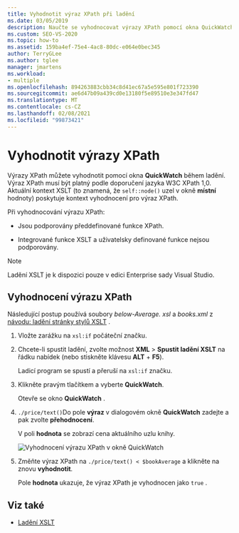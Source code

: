 ```yaml
---
title: Vyhodnotit výraz XPath při ladění
ms.date: 03/05/2019
description: Naučte se vyhodnocovat výrazy XPath pomocí okna QuickWatch během ladění.
ms.custom: SEO-VS-2020
ms.topic: how-to
ms.assetid: 159ba4ef-75e4-4ac8-80dc-e064e0bec345
author: TerryGLee
ms.author: tglee
manager: jmartens
ms.workload:
- multiple
ms.openlocfilehash: 894263883cbb34c8d41ec67a5e595e801f723390
ms.sourcegitcommit: ae6d47b09a439cd0e13180f5e89510e3e347fd47
ms.translationtype: MT
ms.contentlocale: cs-CZ
ms.lasthandoff: 02/08/2021
ms.locfileid: "99873421"
---
```

# <a name="evaluate-xpath-expressions"></a>Vyhodnotit výrazy XPath

Výrazy XPath můžete vyhodnotit pomocí okna **QuickWatch** během ladění. Výraz XPath musí být platný podle doporučení jazyka W3C XPath 1,0. Aktuální kontext XSLT (to znamená, že `self::node()` uzel v okně **místní** hodnoty) poskytuje kontext vyhodnocení pro výraz XPath.

Při vyhodnocování výrazu XPath:

- Jsou podporovány předdefinované funkce XPath.

- Integrované funkce XSLT a uživatelsky definované funkce nejsou podporovány.

> [!NOTE]
> Ladění XSLT je k dispozici pouze v edici Enterprise sady Visual Studio.

## <a name="evaluate-an-xpath-expression"></a>Vyhodnocení výrazu XPath

Následující postup používá soubory *below-Average. xsl* a *books.xml* z [návodu: ladění stránky stylů XSLT](../xml-tools/walkthrough-debug-an-xslt-style-sheet.md#sample-files) .

1. Vložte zarážku na `xsl:if` počáteční značku.

2. Chcete-li spustit ladění, zvolte možnost **XML**  >  **Spustit ladění XSLT** na řádku nabídek (nebo stiskněte klávesu **ALT** + **F5**).

   Ladicí program se spustí a přeruší na `xsl:if` značku.

3. Klikněte pravým tlačítkem a vyberte **QuickWatch**.

   Otevře se okno **QuickWatch** .

4. `./price/text()`Do pole **výraz** v dialogovém okně **QuickWatch** zadejte a pak zvolte **přehodnocení**.

   V poli **hodnota** se zobrazí cena aktuálního uzlu knihy.

   ![Vyhodnocení výrazu XPath v okně QuickWatch](media/quickwatch-price.png)

5. Změňte výraz XPath na `./price/text() < $bookAverage` a klikněte na znovu **vyhodnotit**.

   Pole **hodnota** ukazuje, že výraz XPath je vyhodnocen jako `true` .

## <a name="see-also"></a>Viz také

- [Ladění XSLT](../xml-tools/debugging-xslt.md)
